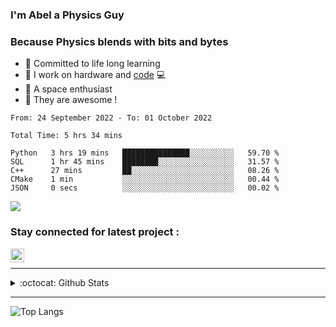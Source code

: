 ### I'm Abel a Physics Guy

### Because Physics blends with bits and bytes

- 🍭 Committed to life long learning
- 🗽 I work on hardware and [code](https://www.stopstalk.com/user/profile/AbelDixon) 💻
- 🚀 A space enthusiast 
- 🎹 They are awesome !


<!--START_SECTION:waka-->

```text
From: 24 September 2022 - To: 01 October 2022

Total Time: 5 hrs 34 mins

Python   3 hrs 19 mins   ███████████████░░░░░░░░░░   59.70 %
SQL      1 hr 45 mins    ████████░░░░░░░░░░░░░░░░░   31.57 %
C++      27 mins         ██░░░░░░░░░░░░░░░░░░░░░░░   08.26 %
CMake    1 min           ░░░░░░░░░░░░░░░░░░░░░░░░░   00.44 %
JSON     0 secs          ░░░░░░░░░░░░░░░░░░░░░░░░░   00.02 %
```

<!--END_SECTION:waka-->

![](https://komarev.com/ghpvc/?username=CasCard&color=blueviolet)

### Stay connected for latest project :

[<img align="left" alt="Abel | LinkedIn" width="22px" src="https://cdn.jsdelivr.net/npm/simple-icons@v3/icons/linkedin.svg" />][linkedin]

<br />

--- 

<details>
  <summary>:octocat: Github Stats</summary>

  <img align="left" alt="CasCard Github Stats" src="https://github-readme-stats.codestackr.vercel.app/api?username=CasCard&show_icons=true&theme=dracula&count_private=true" />

</details>

---

![Top Langs](https://github-readme-stats.vercel.app/api/top-langs/?username=CasCard&layout=compact)

[website]: https://innovaim.in
[linkedin]: https://linkedin.com/in/abelcdixon

